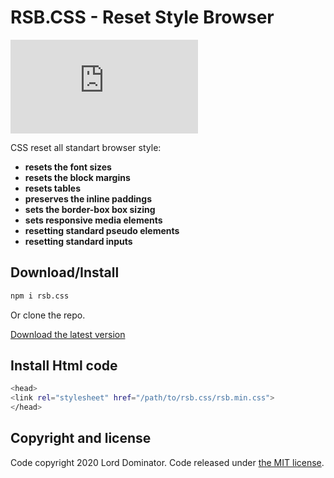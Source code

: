 # RSB.CSS - Reset Style Browser 
[![npm](https://img.shields.io/bundlephobia/min/rsb.css?style=for-the-badge)](https://www.npmjs.com/package/rsb.css)
 
 CSS reset all standart browser style:

* **resets the font sizes** 
* **resets the block margins**
* **resets tables**
* **preserves the inline paddings** 
* **sets the border-box box sizing**
* **sets responsive media elements**
* **resetting standard pseudo elements**
* **resetting standard inputs**

## Download/Install

```sh
npm i rsb.css
```
Or clone the repo.

[Download the latest version](https://github.com/LordDominator141/rsb.css)
## Install Html code
```sh
<head>
<link rel="stylesheet" href="/path/to/rsb.css/rsb.min.css">
</head>
```
## Copyright and license

Code copyright 2020 Lord Dominator. Code released under [the MIT license](https://github.com/LordDominator141/rsb.css/blob/main/LICENSE).